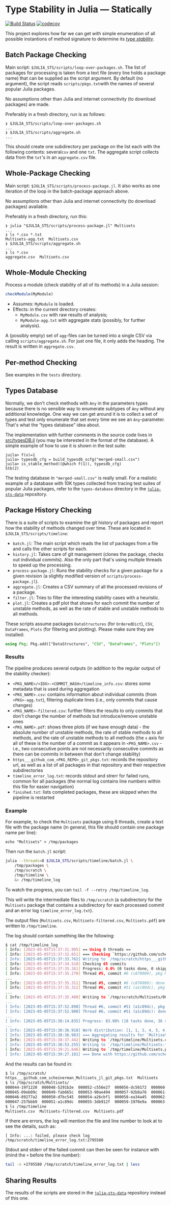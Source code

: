 # Type Stability in Julia — Statically

[![Build Status](https://github.com/ulysses4ever/julia-sts/actions/workflows/ci.yml/badge.svg)](https://github.com/ulysses4ever/julia-sts/actions/workflows/ci.yml?query=branch%3Amain)
[![codecov](https://codecov.io/gh/ulysses4ever/julia-sts/branch/main/graph/badge.svg?label=codecov)](https://codecov.io/gh/ulysses4ever/julia-sts)

This project explores how far we can get with simple enumeration of all possible
instantions of method signature to determine its _[type stability][st-def]_.

[st-def]: https://docs.julialang.org/en/v1/manual/faq/#man-type-stability

## Batch Package Checking

Main script: `$JULIA_STS/scripts/loop-over-packages.sh`. The list of packages
for processing is taken from a text file (every line holds a package name) that
can be supplied as the script argument. By default (no argument), the script
reads `scripts/pkgs.txt`with the names of several popular Julia packages.

No assumptions other than Julia and internet connectivity (to download
packages) are made.

Preferably in a fresh directory, run is as follows:

``` shellsession
❯ $JULIA_STS/scripts/loop-over-packages.sh
...
❯ $JULIA_STS/scripts/aggregate.sh
...
```

This should create one subdirectory per package on the list each with the
following contents: several`csv` and one `txt`. The aggregate script collects
data from the `txt`'s in an `aggregate.csv` file.

## Whole-Package Checking

Main script: `$JULIA_STS/scripts/process-package.jl`. It also works as one
iteration of the loop in the batch-package approach above.

No assumptions other than Julia and internet connectivity (to download
packages) available.

Preferably in a fresh directory, run this:

``` shellsession
❯ julia "$JULIA_STS/scripts/process-package.jl" Multisets
...
❯ ls *.csv *.txt
Multisets-agg.txt  Multisets.csv
❯ $JULIA_STS/scripts/aggregate.sh
...
❯ ls *.csv
aggregate.csv  Multisets.csv
```

## Whole-Module Checking

Process a module (check stability of all of its methods) in a Julia session:

``` julia
checkModule(MyModule)
```

- Assumes: `MyModule` is loaded.
- Effects: in the current directory creates:
  - `MyModule.csv` with raw results of analysis;
  - `MyModule-agg.txt` with aggregate stats (possibly, for further analysis).

A (possibly empty) set of `agg`-files can be turned into a single CSV via calling
`scripts/aggregate.sh`. For just one file, it only adds the heading. The result
is written in `aggregate.csv`.

## Per-method Checking

See examples in the `tests` directory.

## Types Database

Normally, we don't check methods with `Any` in the parameters types
because there is no sensible way to enumerate subtypes of `Any` without
any additional knowledge. One way we can get around it is to collect
a set of types and test only enumerate that set every time we see
an `Any`-parameter. That's what the “types database” idea about.

The implementation with further comments in the source code lives in
[src/typesDB.jl](src/typesDB.jl) (you may be interested in the format of the
database). A simple example of how to use it is shown in the test suite:

```
juila> f(x)=1
juila> typesdb_cfg = build_typesdb_scfg("merged-small.csv")
juila> is_stable_method((@which f(1)), typesdb_cfg)
Stb(2)
```

The testing database in `"merged-small.csv"` is really small.
For a realistic example of a database with 10K types collected from
tracing test suites of popular Julia packages, refer to the `types-database`
directory in the [`julia-sts-data`][julia-sts-data] repository.

## Package History Checking

There is a suite of scripts to examine the git history of packages 
and report how the stability of methods changed over time. 
These are located in `$JULIA_STS/scripts/timeline`:

- `batch.jl`: The main script which reads the list of packages from a file and calls the other scripts for each.
- `history.jl`: Takes care of git management (clones the package, checks out individual commits). Also the only part that's using multiple threads to speed up the processing.
- `process-package.jl`: Runs the stability checks for a given package for a given revision (a slightly modified version of `scripts/process-package.jl`).
- `aggregate.jl`: Creates a CSV summary of all the processed revisions of a package.
- `filter.jl`: Tries to filter the interesting stability cases with a heuristic.
- `plot.jl`: Creates a pdf plot that shows for each commit the number of unstable methods, as well as the rate of stable and unstable methods to all methods.

These scripts assume packages `DataStructures` (for `OrderedDict`), `CSV`, `DataFrames`, `Plots` (for filtering and plotting). Please make sure they are installed:

```julia
using Pkg; Pkg.add(["DataStructures", "CSV", "DataFrames", "Plots"])
```

### Results

The pipeline produces several outputs (in addition to the regular output of the stability checker):

- `<PKG_NAME>/<IDX>-<COMMIT_HASH>/timeline_info.csv`: stores some metadata that is used during aggregation
- `<PKG_NAME>.csv`: contains information about individual commits (from `<PKG>-agg.txt`), filtering duplicate lines (i.e., only commits that cause changes)
- `<PKG_NAME>-filtered.csv`: further filters the results to only commits that don't change the number of methods but introduce/remove unstable ones
- `<PKG_NAME>.pdf`: shows three plots (if we have enough data) - the absolute number of unstable methods, the rate of stable methods to all methods, and the rate of unstable methods to all methods (the `x` axis for all of these is the number of a commit as it appears in `<PKG_NAME>.csv` - i.e., two consecutive points are not necessarily consecutive commits as there can be commits in between that don't change stability)
- `https___github_com_<PKG_REPO>_git_pkgs.txt`: records the repository url, as well as a list of all packages in that repository and their respective subdirectories
- `timeline_error_log.txt`: records stdout and strerr for failed runs, common for all packages (the normal log contains line numbers within this file for easier navigation)
- `finished.txt`: lists completed packages, these are skipped when the pipeline is restarted

### Example

For example, to check the `Multisets` package using 8 threads, create a text file with the package name (in general, this file should contain one package name per line):

```
echo "Multisets" > /tmp/packages
```

Then run the `batch.jl` script:

```bash
julia --threads=8 $JULIA_STS/scripts/timeline/batch.jl \
    /tmp/packages \
    /tmp/scratch \
    /tmp/timeline \
    &> /tmp/timeline_log
```

To watch the progress, you can `tail -f --retry /tmp/timeline_log`.

This will write the intermediate files to `/tmp/scratch` (a subdirectory for the `Multisets` 
package that contains a subdirectory for each processed commit and an error log 
`timeline_error_log.txt`).

The output files (`Multisets.csv`, `Multisets-filtered.csv`, `Multisets.pdf`) are written to 
`/tmp/timeline`.

The log should contain something like the following:

```bash
$ cat /tmp/timeline_log
[ Info: [2023-05-05T15:37:31.995] == Using 8 threads ==
[ Info: [2023-05-05T15:37:32.651] === Checking `https://github.com/scheinerman/Multisets.jl.git' ===
[ Info: [2023-05-05T15:37:33.762] Writing to `/tmp/scratch/https___github_com_scheinerman_Multisets_jl_git_pkgs.txt'
[ Info: [2023-05-05T15:37:34.518] Checking 65 commits
[ Info: [2023-05-05T15:37:35.261] Progress: 0.0% (0 tasks done, 0 skipped, elapsed 0.72 s, est. remaining Inf d)
[ Info: [2023-05-05T15:37:35.270] Thread #5, commit #6 (c878909), pkg Multisets: skipping (can't parse Project.toml)
...
[ Info: [2023-05-05T15:37:35.311] Thread #5, commit #6 (c878909): done in 0.27 s
[ Info: [2023-05-05T15:37:35.312] Thread #6, commit #51 (a1c89dc), pkg Multisets: processing Multisets@0.3.3
...
[ Info: [2023-05-05T15:37:35.400] Writing to `/tmp/scratch/Multisets/000051-a1c89dc/timeline_info.csv'
...
[ Info: [2023-05-05T15:37:52.898] Thread #6, commit #51 (a1c89dc), pkg Multisets: done with Multisets@0.3.3 after 17.59 s
[ Info: [2023-05-05T15:37:52.900] Thread #6, commit #51 (a1c89dc): done in 17.86 s
...
[ Info: [2023-05-05T15:38:14.835] Progress: 83.08% (18 tasks done, 36 skipped, elapsed 40.31 s, est. remaining 8.21 s)
...
[ Info: [2023-05-05T15:38:36.918] Work distribution: [1, 1, 3, 4, 5, 4, 2, 2]
[ Info: [2023-05-05T15:38:36.983] === Aggregating results for `Multisets' ===
[ Info: [2023-05-05T15:38:37.442] Writing to `/tmp/timeline/Multisets.csv'
[ Info: [2023-05-05T15:38:53.255] Writing to `/tmp/timeline/Multisets-filtered.csv'
[ Info: [2023-05-05T15:39:21.646] Writing to `/tmp/timeline/Multisets.pdf'
[ Info: [2023-05-05T15:39:27.181] === Done with https://github.com/scheinerman/Multisets.jl.git in 1.91 m
```

And the results can be found in:

```bash
$ ls /tmp/scratch/
https___github_com_scheinerman_Multisets_jl_git_pkgs.txt  Multisets
$ ls /tmp/scratch/Multisets/
000044-19f1220  000048-5291b2e  000052-c556e27  000056-dc50172  000060-b9e0cb9  000064-692a160
000045-09eb09c  000049-fab665c  000053-90ae494  000057-92b8a76  000061-0dd0d96  000065-fe08c9c
000046-89277a2  000050-d7bc545  000054-a26cbf1  000058-ea34a45  000062-30c9321
000047-257bbb9  000051-a1c89dc  000055-3db912f  000059-1970e9a  000063-e66d7df
$ ls /tmp/timeline
Multisets.csv  Multisets-filtered.csv  Multisets.pdf
```

If there are errors, the log will mention the file and line number to look at to see the details, such as:

```
[ Info: ...: failed, please check log /tmp/scratch/timeline_error_log.txt:2795580
```

Stdout and stderr of the failed commit can then be seen for instance with (mind the `+` before the line number):

```bash
tail -n +2795580 /tmp/scratch/timeline_error_log.txt | less
```

## Sharing Results

The results of the scripts are stored in the [`julia-sts-data`][julia-sts-data]
repository instead of this one.

[julia-sts-data]: https://github.com/ulysses4ever/julia-sts-data
